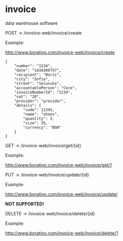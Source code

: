 # invoice
data warehouse software

POST -> /invoice-web/invoice/create

Example:

http://www.boratino.com/invoice-web/invoice/create
```
{
	"number": "1234",
	"date": "1434309757",
	"recipient": "Boris",
	"city": "Sofia",
	"street": "Solunska",
	"accountablePerson": "Ceco",
	"invoiceNumberId": "1234",
	"vat": "20",
	"provider": "provider",
	"details": {
		"code": 12345,
		"name": "shoes",
		"quantity": 3,
		"size": 35,
		"currency": "BGN"
	}
}
```

GET -> /invoice-web/invoice/get/{id}

Example:

http://www.boratino.com/invoice-web/invoice/get/1

PUT -> /invoice-web/invoice/update/{id}

Example:

http://www.boratino.com/invoice-web/invoice/update/

**NOT SUPPORTED!**

DELETE -> /invoice-web/invoice/delete/{id}

Example:

http://www.boratino.com/invoice-web/invoice/delete/1
